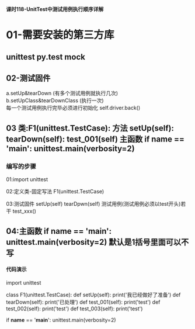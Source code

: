 **课时118-UnitTest中测试用例执行顺序详解**

# 01-需要安装的第三方库 #
unittest
py.test
mock
---------------------------------------
## 02-测试固件 ##
 a.setUp&tearDown     (有多个测试用例就执行几次)
 b.setUpClass&tearDownClass           (执行一次)  
	每一个测试用例执行完毕必须进行初始化 self.driver.back()

03
类:F1(unittest.TestCase):
方法
	setUp(self):
	tearDown(self):
	test_001(self)
主函数
	if __name__ == '__main__':
    unittest.main(verbosity=2)
-------------------------------------------
### 编写的步骤 ###
01:import unittest

02:定义类-固定写法 F1(unittest.TestCase)

03:测试固件 setUp(self) tearDpwn(self) 测试用例(测试用例必须以test开头)若干 test_xxx()

04:主函数
	if __name__ == '__main__':
    unittest.main(verbosity=2) 默认是1括号里面可以不写
----------------------------------------------------
#### 代码演示 ####

import unittest

class F1(unittest.TestCase):
	def setUp(self):
		print('我已经做好了准备')
	def tearDown(self):
		print('已处理')
	def test_001(self):
		print('test')
	def test_002(self):
		print('test')
	def test_003(self):
		print('test')

if __name__ == '__main__':
    unittest.main(verbosity=2)
